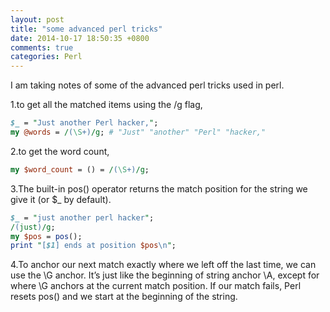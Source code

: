 ```yaml
---
layout: post
title: "some advanced perl tricks"
date: 2014-10-17 18:50:35 +0800
comments: true
categories: Perl
---
```

I am taking notes of some of the advanced perl tricks used in perl.

1.to get all the matched items using the /g flag,

```pl
$_ = "Just another Perl hacker,";my @words = /(\S+)/g; # "Just" "another" "Perl" "hacker,"
```

2.to get the word count,

```pl
my $word_count = () = /(\S+)/g;
```

3.The built-in pos() operator returns the match position for the string we give it (or $_ by default).

```pl
$_ = "just another perl hacker";
/(just)/g;
my $pos = pos();
print "[$1] ends at position $pos\n";
```

4.To anchor our next match exactly where we left off the last time, we can use the \G anchor. It’s just like the beginning of string anchor \A, except for where \G anchors at the current match position. If our match fails, Perl resets pos() and we start at the beginning of the string.


